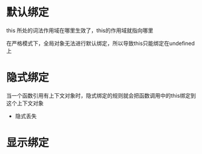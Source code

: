 # 默认绑定
this 所处的词法作用域在哪里生效了，this的作用域就指向哪里

在严格模式下，全局对象无法进行默认绑定，所以导致this只能绑定在undefined上

# 隐式绑定
当一个函数引用有上下文对象时，隐式绑定的规则就会把函数调用中的this绑定到这个上下文对象

- 隐式丢失

# 显示绑定